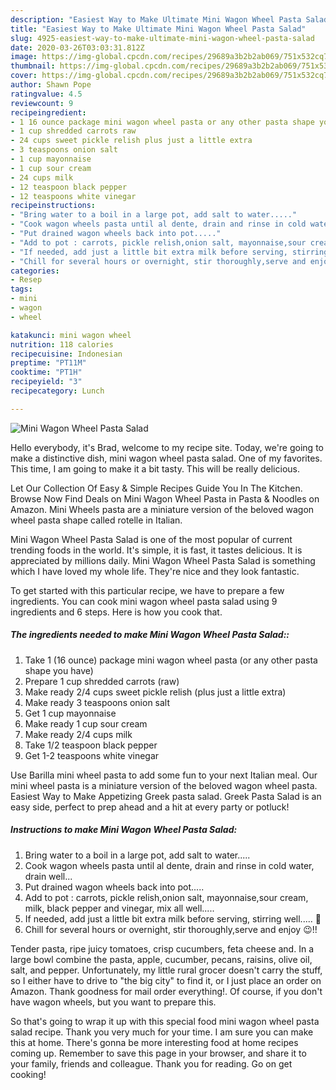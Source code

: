 ```yaml
---
description: "Easiest Way to Make Ultimate Mini Wagon Wheel Pasta Salad"
title: "Easiest Way to Make Ultimate Mini Wagon Wheel Pasta Salad"
slug: 4925-easiest-way-to-make-ultimate-mini-wagon-wheel-pasta-salad
date: 2020-03-26T03:03:31.812Z
image: https://img-global.cpcdn.com/recipes/29689a3b2b2ab069/751x532cq70/mini-wagon-wheel-pasta-salad-recipe-main-photo.jpg
thumbnail: https://img-global.cpcdn.com/recipes/29689a3b2b2ab069/751x532cq70/mini-wagon-wheel-pasta-salad-recipe-main-photo.jpg
cover: https://img-global.cpcdn.com/recipes/29689a3b2b2ab069/751x532cq70/mini-wagon-wheel-pasta-salad-recipe-main-photo.jpg
author: Shawn Pope
ratingvalue: 4.5
reviewcount: 9
recipeingredient:
- 1 16 ounce package mini wagon wheel pasta or any other pasta shape you have
- 1 cup shredded carrots raw
- 24 cups sweet pickle relish plus just a little extra
- 3 teaspoons onion salt
- 1 cup mayonnaise
- 1 cup sour cream
- 24 cups milk
- 12 teaspoon black pepper
- 12 teaspoons white vinegar
recipeinstructions:
- "Bring water to a boil in a large pot, add salt to water....."
- "Cook wagon wheels pasta until al dente, drain and rinse in cold water, drain well..."
- "Put drained wagon wheels back into pot....."
- "Add to pot : carrots, pickle relish,onion salt, mayonnaise,sour cream, milk, black pepper and vinegar, mix all well....."
- "If needed, add just a little bit extra milk before serving, stirring well..... 🙂"
- "Chill for several hours or overnight, stir thoroughly,serve and enjoy 😉!!"
categories:
- Resep
tags:
- mini
- wagon
- wheel

katakunci: mini wagon wheel
nutrition: 118 calories
recipecuisine: Indonesian
preptime: "PT11M"
cooktime: "PT1H"
recipeyield: "3"
recipecategory: Lunch

---
```



![Mini Wagon Wheel Pasta Salad](https://img-global.cpcdn.com/recipes/29689a3b2b2ab069/751x532cq70/mini-wagon-wheel-pasta-salad-recipe-main-photo.jpg)

Hello everybody, it's Brad, welcome to my recipe site. Today, we're going to make a distinctive dish, mini wagon wheel pasta salad. One of my favorites. This time, I am going to make it a bit tasty. This will be really delicious.

Let Our Collection Of Easy &amp; Simple Recipes Guide You In The Kitchen. Browse Now Find Deals on Mini Wagon Wheel Pasta in Pasta &amp; Noodles on Amazon. Mini Wheels pasta are a miniature version of the beloved wagon wheel pasta shape called rotelle in Italian.

Mini Wagon Wheel Pasta Salad is one of the most popular of current trending foods in the world. It's simple, it is fast, it tastes delicious. It is appreciated by millions daily. Mini Wagon Wheel Pasta Salad is something which I have loved my whole life. They're nice and they look fantastic.


To get started with this particular recipe, we have to prepare a few ingredients. You can cook mini wagon wheel pasta salad using 9 ingredients and 6 steps. Here is how you cook that.

##### The ingredients needed to make Mini Wagon Wheel Pasta Salad::

1. Take 1 (16 ounce) package mini wagon wheel pasta (or any other pasta shape you have)
1. Prepare 1 cup shredded carrots (raw)
1. Make ready 2/4 cups sweet pickle relish (plus just a little extra)
1. Make ready 3 teaspoons onion salt
1. Get 1 cup mayonnaise
1. Make ready 1 cup sour cream
1. Make ready 2/4 cups milk
1. Take 1/2 teaspoon black pepper
1. Get 1-2 teaspoons white vinegar


Use Barilla mini wheel pasta to add some fun to your next Italian meal. Our mini wheel pasta is a miniature version of the beloved wagon wheel pasta. Easiest Way to Make Appetizing Greek pasta salad. Greek Pasta Salad is an easy side, perfect to prep ahead and a hit at every party or potluck! 

##### Instructions to make Mini Wagon Wheel Pasta Salad:

1. Bring water to a boil in a large pot, add salt to water.....
1. Cook wagon wheels pasta until al dente, drain and rinse in cold water, drain well...
1. Put drained wagon wheels back into pot.....
1. Add to pot : carrots, pickle relish,onion salt, mayonnaise,sour cream, milk, black pepper and vinegar, mix all well.....
1. If needed, add just a little bit extra milk before serving, stirring well..... 🙂
1. Chill for several hours or overnight, stir thoroughly,serve and enjoy 😉!!


Tender pasta, ripe juicy tomatoes, crisp cucumbers, feta cheese and. In a large bowl combine the pasta, apple, cucumber, pecans, raisins, olive oil, salt, and pepper. Unfortunately, my little rural grocer doesn&#39;t carry the stuff, so I either have to drive to &#34;the big city&#34; to find it, or I just place an order on Amazon. Thank goodness for mail order everything!. Of course, if you don&#39;t have wagon wheels, but you want to prepare this. 

So that's going to wrap it up with this special food mini wagon wheel pasta salad recipe. Thank you very much for your time. I am sure you can make this at home. There's gonna be more interesting food at home recipes coming up. Remember to save this page in your browser, and share it to your family, friends and colleague. Thank you for reading. Go on get cooking!
